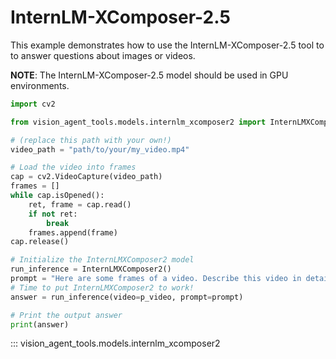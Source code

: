 # InternLM-XComposer-2.5

This example demonstrates how to use the InternLM-XComposer-2.5 tool to   to answer questions about images or videos.

__NOTE__: The InternLM-XComposer-2.5 model should be used in GPU environments.

```python
import cv2

from vision_agent_tools.models.internlm_xcomposer2 import InternLMXComposer2

# (replace this path with your own!)
video_path = "path/to/your/my_video.mp4"

# Load the video into frames
cap = cv2.VideoCapture(video_path)
frames = []
while cap.isOpened():
    ret, frame = cap.read()
    if not ret:
        break
    frames.append(frame)
cap.release()

# Initialize the InternLMXComposer2 model
run_inference = InternLMXComposer2()
prompt = "Here are some frames of a video. Describe this video in detail"
# Time to put InternLMXComposer2 to work!
answer = run_inference(video=p_video, prompt=prompt)

# Print the output answer
print(answer)
```

::: vision_agent_tools.models.internlm_xcomposer2
